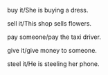 buy it/She is buying a dress.

sell it/This shop sells flowers.

pay someone/pay the taxi driver.

give it/give money to someone.

steel it/He is steeling her phone.

